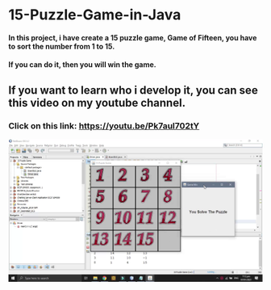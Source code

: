# 15-Puzzle-Game-in-Java
#### In this project, i have create a 15 puzzle game, Game of Fifteen, you have to sort the number from 1 to 15.
#### If you can do it, then you will win the game.

## If you want to learn who i develop it, you can see this video on my youtube channel.
### Click on this link: https://youtu.be/Pk7aul702tY

!["Output of program"](15-Puzzle-Game-In-Java.png)
